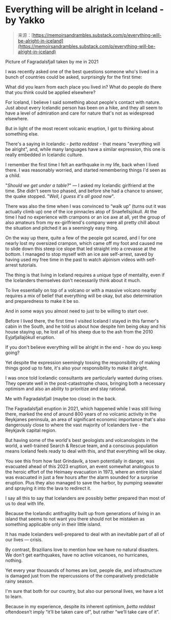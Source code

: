 <!--yml
category: 未分类
date: 2024-05-27 14:31:52
-->

# Everything will be alright in Iceland - by Yakko

> 来源：[https://memoirsandrambles.substack.com/p/everything-will-be-alright-in-iceland](https://memoirsandrambles.substack.com/p/everything-will-be-alright-in-iceland)

Picture of Fagradalsfjall taken by me in 2021

I was recently asked one of the best questions someone who's lived in a bunch of countries could be asked, surprisingly for the first time:

What did you learn from each place you lived in? What do people do there that you think could be applied elsewhere?

For Iceland, I believe I said something about people's contact with nature. Just about every Icelandic person has been on a hike, and they all seem to have a level of admiration and care for nature that's not as widespread elsewhere.

But in light of the most recent volcanic eruption, I got to thinking about something else.

There's a saying in Icelandic - *þetta reddast* - that means "everything will be alright", and, while many languages have a similar expression, this one is really embedded in Icelandic culture.

I remember the first time I felt an earthquake in my life, back when I lived there. I was reasonably worried, and started remembering things I'd seen as a child.

"*Should we get under a table?*" — I asked my Icelandic girlfriend at the time. She didn't seem too phased, and before she had a chance to answer, the quake stopped. "*Well, I guess it's all good now*".

There was also the time when I was convinced to “walk up” (turns out it was actually climb up) one of the ice pinnacles atop of Snaefellsjökull. At the time I had no experience with crampons or an ice axe at all, yet the group of also amateurs from my ex-girlfriend's company were all pretty chill about the situation and pitched it as a seemingly easy thing.

On the way up there, quite a few of the people got scared, and I for one nearly lost my oversized crampon, which came off my foot and caused me to slide down this steep ice slope that led straight into a crevasse at the bottom. I managed to stop myself with an ice axe self-arrest, saved by having used my free time in the past to watch alpinism videos with self-arrest tutorials.

The thing is that living in Iceland requires a unique type of mentality, even if the Icelanders themselves don't necessarily think about it much.

To live essentially on top of a volcano or with a massive volcano nearby requires a mix of belief that everything will be okay, but also determination and preparedness to make it be so.

And in some ways you almost need to just to be willing to start over.

Before I lived there, the first time I visited Iceland I stayed in this farmer's cabin in the South, and he told us about how despite him being okay and his house staying up, he lost all of his sheep due to the ash from the 2010 Eyjafjallajökull eruption.

If you don't believe everything will be alright in the end - how do you keep going?

Yet despite the expression seemingly tossing the responsibility of making things good up to fate, it's also your responsibility to make it alright.

I was once told Icelandic consultants are particularly wanted during crises. They operate well in the post-catastrophe chaos, bringing both a necessary optimism and also an ability to prioritize and stay rational.

Me with Fagradalsfjall (maybe too close) in the back.

The Fagradalsfjall eruption in 2021, which happened while I was still living there, marked the end of around 800 years of no volcanic activity in the Reykjanes peninsula, an area of significant economic importance that's also dangerously close to where the vast majority of Icelanders live - the Reykjavík capital region.

But having some of the world's best geologists and volcanologists in the world, a well-trained Search & Rescue team, and a conscious population means Iceland feels ready to deal with this, and that everything will be okay.

You see this from how fast Grindavík, a town potentially in danger, was evacuated ahead of this 2023 eruption, an event somewhat analogous to the heroic effort of the Heimaey evacuation in 1973, where an entire island was evacuated in just a few hours after the alarm sounded for a surprise eruption. Plus they also managed to save the harbor, by pumping seawater and spraying it into the lava to redirect it.

I say all this to say that Icelanders are possibly better prepared than most of us to deal with life.

Because the Icelandic antifragility built up from generations of living in an island that seems to not want you there should not be mistaken as something applicable only in their little island.

It has made Icelanders well-prepared to deal with an inevitable part of all of our lives — crisis.

By contrast, Brazilians love to mention how we have no natural disasters. We don't get earthquakes, have no active volcanoes, no hurricanes, nothing.

Yet every year thousands of homes are lost, people die, and infrastructure is damaged just from the repercussions of the comparatively predictable rainy season.

I'm sure that both for our country, but also our personal lives, we have a lot to learn.

Because in my experience, despite its inherent optimism, *þetta reddast* oftendoesn’t imply “it’ll be taken care of”, but rather “we’ll take care of it”.